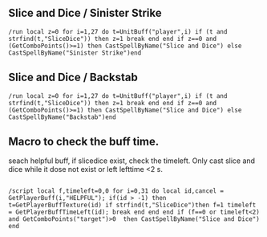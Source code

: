 ## Slice and Dice / Sinister Strike
```
/run local z=0 for i=1,27 do t=UnitBuff("player",i) if (t and strfind(t,"SliceDice")) then z=1 break end end if z==0 and (GetComboPoints()>=1) then CastSpellByName("Slice and Dice") else CastSpellByName("Sinister Strike")end
```


## Slice and Dice / Backstab
```
/run local z=0 for i=1,27 do t=UnitBuff("player",i) if (t and strfind(t,"SliceDice")) then z=1 break end end if z==0 and (GetComboPoints()>=1) then CastSpellByName("Slice and Dice") else CastSpellByName("Backstab")end
```

## Macro to check the buff time. 
seach helpful buff, if slicedice exist, check the timeleft. Only cast slice and dice while it dose not exist or left lefttime <2 s. 
```

/script local f,timeleft=0,0 for i=0,31 do local id,cancel = GetPlayerBuff(i,"HELPFUL"); if(id > -1) then t=GetPlayerBuffTexture(id) if strfind(t,"SliceDice")then f=1 timeleft = GetPlayerBuffTimeLeft(id); break end end end if (f==0 or timeleft<2) and GetComboPoints("target")>0  then CastSpellByName("Slice and Dice") end



```

